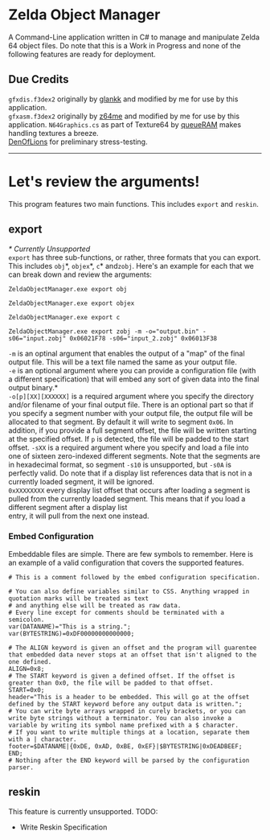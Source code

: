 # Zelda Object Manager
A Command-Line application written in C# to manage and manipulate Zelda 64 object files. Do note that this is a Work in Progress and none of the following features are ready for deployment.

## Due Credits
`gfxdis.f3dex2` originally by [glankk](https://github.com/glankk/n64/tree/master/src/gfxdis) and modified by me for use by this application.  
`gfxasm.f3dex2` originally by [z64me](https://github.com/z64me/gfxasm) and modified by me for use by this application.
`N64Graphics.cs` as part of Texture64 by [queueRAM](https://github.com/queueRAM) makes handling textures a breeze.   
[DenOfLions](https://github.com/denoflionsx) for preliminary stress-testing.
***
# Let's review the arguments!

This program features two main functions. This includes `export` and `reskin`.

## export
*\* Currently Unsupported*  
`export` has three sub-functions, or rather, three formats that you can export. This includes `obj`\*, `objex`\*, `c`\* and`zobj`.
Here's an example for each that we can break down and review the arguments:  

```
ZeldaObjectManager.exe export obj
```

```
ZeldaObjectManager.exe export objex
```

```
ZeldaObjectManager.exe export c
```

```
ZeldaObjectManager.exe export zobj -m -o="output.bin" -s06="input.zobj" 0x06021F78 -s06="input_2.zobj" 0x06013F38
```
`-m` is an optinal argument that enables the output of a "map" of the final output file. This will be a text file named the same as your output file.  
`-e` is an optional argument where you can provide a configuration file (with a different specification) that will embed any sort of given data into the final output binary.\*  
`-o[p][XX][XXXXXX]` is a required argument where you specify the directory and/or filename of your final output file. There is an optional part so that if you specify a segment number with your output file, the output file will be allocated to that segment. By default it will write to segment `0x06`. In addition, if you provide a full segment offset, the file will be written starting at the specified offset. If `p` is detected, the file will be padded to the start offset.
`-sXX` is a required argument where you specify and load a file into one of sixteen zero-indexed different segments. Note that the segments are in hexadecimal format, so segment `-s10` is  unsupported, but `-s0A` is perfectly valid. Do note that if a display list references data that is not in a currently loaded segment, it will be ignored.  
`0xXXXXXXXX` every display list offset that occurs after loading a segment is pulled from the currently loaded segment. This means that if you load a different segment after a display list  
entry, it will pull from the next one instead.  


### Embed Configuration
Embeddable files are simple. There are few symbols to remember. Here is an example of a valid configuration that covers the supported features.

```
# This is a comment followed by the embed configuration specification.

# You can also define variables similar to CSS. Anything wrapped in quotation marks will be treated as text
# and anything else will be treated as raw data.
# Every line except for comments should be terminated with a semicolon.
var(DATANAME)="This is a string.";
var(BYTESTRING)=0xDF00000000000000;

# The ALIGN keyword is given an offset and the program will guarentee that embedded data never stops at an offset that isn't aligned to the one defined.
ALIGN=0x8;
# The START keyword is given a defined offset. If the offset is greater than 0x0, the file will be padded to that offset.
START=0x0;
header="This is a header to be embedded. This will go at the offset defined by the START keyword before any output data is written.";
# You can write byte arrays wrapped in curely brackets, or you can write byte strings without a terminator. You can also invoke a variable by writing its symbol name prefixed with a $ character.
# If you want to write multiple things at a location, separate them with a | character.
footer=$DATANAME|{0xDE, 0xAD, 0xBE, 0xEF}|$BYTESTRING|0xDEADBEEF;
END;
# Nothing after the END keyword will be parsed by the configuration parser.
```

## reskin
This feature is currently unsupported.
TODO:
* Write Reskin Specification
